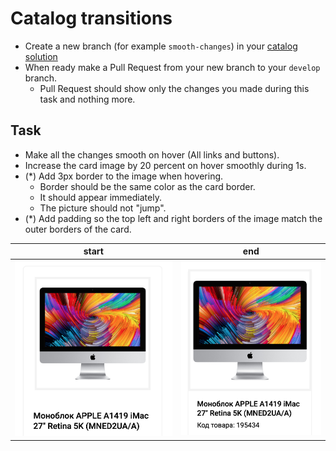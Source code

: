 # Catalog transitions
- Create a new branch (for example `smooth-changes`) in your [catalog solution](readme.md)
- When ready make a Pull Request from your new branch to your `develop` branch.
  - Pull Request should show only the changes you made during this task and nothing more.

## Task
- Make all the changes smooth on hover (All links and buttons).
- Increase the card image by 20 percent on hover smoothly during 1s.
- (*) Add 3px border to the image when hovering.
  - Border should be the same color as the card border.
  - It should appear immediately.
  - The picture should not "jump".
- (*) Add padding so the top left and right borders of the image match the outer borders of the card.

| start | end |
| ----- | --- |
| ![Start](./description/start.png) | ![End](./description/end.png) |
